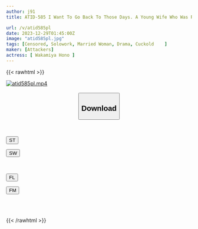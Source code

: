 ```yaml
---
author: j91
title: ATID-585 I Want To Go Back To Those Days. A Young Wife Who Was Raped By Men Other Than Her Beloved Husband, Hono Wakamiya.

url: /v/atid585pl
date: 2023-12-29T01:45:00Z
image: "atid585pl.jpg"
tags: [Censored, Solowork, Married Woman, Drama, Cuckold	]
maker: [Attackers]
actress: [ Wakamiya Hono ]
---
```



{{< rawhtml >}}

<div class="video" data-videoid="m6z1J04DOBHbYJW">
    <a href="javascript:;">
        <img src="/v/atid585pl/atid585pl.jpg" width="WIDTH" height="HEIGHT" alt="atid585pl.mp4" loading="lazy">
    </a>
</div>

<script type="text/javascript" src="https://j91.asia/asset/on-demand-st.js"></script>

<br>
  <link rel="stylesheet" href="https://j91.asia/asset/bs5.css">
  
  <center>
  <button class="btn btn-primary" type="button" data-bs-toggle="collapse" data-bs-target=".multi-collapse" aria-expanded="false" aria-controls="multiCollapseExample1 multiCollapseExample2"><h2>Download</h2></button></center>
</p>
<div class="row">
  <div class="col">
    <div class="collapse multi-collapse" id="multiCollapseExample1">
      <div class="card card-body">
	      	      <br>
<div class="buttons">  
<p><a href="https://streamtape.to/v/m6z1J04DOBHbYJW" target="_blank"><button class="btn-hover color-3"><i class="fa fa-download"></i> ST</button></a></p>
<p><a href="https://flaswish.com/uuw232y6kntm" target="_blank"><button class="btn-hover color-2"><i class="fa fa-download"></i> SW</button></a></p></div>
    </div>
  </div>
</div>
  <div class="col">
    <div class="collapse multi-collapse" id="multiCollapseExample2">
      <div class="card card-body">
	      <br>
<div class="buttons">
<p><a href="javascript:;" target="_blank"><button class="btn-hover color-9"><i class="fa fa-download"></i> FL</button></a></p>
<p><a href="javascript:;" target="_blank"><button class="btn-hover color-8"><i class="fa fa-download"></i> FM</button></a></p></div>
<br><br>
      </div>
    </div>
  </div>
</div>

{{< /rawhtml >}}